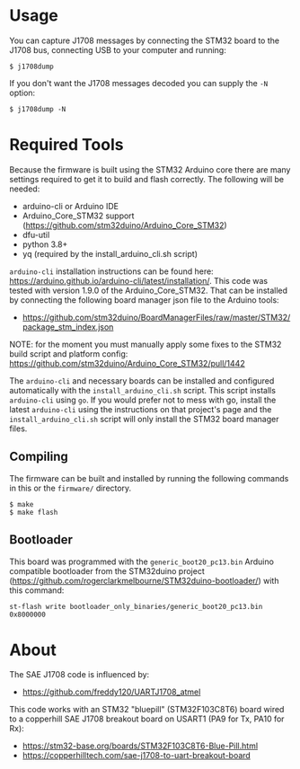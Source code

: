 # Usage
You can capture J1708 messages by connecting the STM32 board to the J1708 bus, 
connecting USB to your computer and running:
```
$ j1708dump
```

If you don't want the J1708 messages decoded you can supply the `-N` option:
```
$ j1708dump -N
```

# Required Tools
Because the firmware is built using the STM32 Arduino core there are many 
settings required to get it to build and flash correctly.  The following will be 
needed:
- arduino-cli or Arduino IDE
- Arduino_Core_STM32 support (https://github.com/stm32duino/Arduino_Core_STM32)
- dfu-util
- python 3.8+
- yq (required by the install_arduino_cli.sh script)

`arduino-cli` installation instructions can be found here: 
https://arduino.github.io/arduino-cli/latest/installation/.  This code was 
tested with version 1.9.0 of the Arduino_Core_STM32.  That can be installed by 
connecting the following board manager json file to the Arduino tools:
- https://github.com/stm32duino/BoardManagerFiles/raw/master/STM32/package_stm_index.json

NOTE: for the moment you must manually apply some fixes to the STM32 build
script and platform config: https://github.com/stm32duino/Arduino_Core_STM32/pull/1442

The `arduino-cli` and necessary boards can be installed and configured 
automatically with the `install_arduino_cli.sh` script.  This script installs 
`arduino-cli` using `go`.  If you would prefer not to mess with go, install the 
latest `arduino-cli` using the instructions on that project's page and the 
`install_arduino_cli.sh` script will only install the STM32 board manager files.

## Compiling
The firmware can be built and installed by running the following commands in 
this or the `firmware/` directory.
```
$ make
$ make flash
```

## Bootloader

This board was programmed with the `generic_boot20_pc13.bin` Arduino compatible 
bootloader from the STM32duino project 
(https://github.com/rogerclarkmelbourne/STM32duino-bootloader/) with this 
command:
```
st-flash write bootloader_only_binaries/generic_boot20_pc13.bin 0x8000000
```

# About
The SAE J1708 code is influenced by:
- https://github.com/freddy120/UARTJ1708_atmel

This code works with an STM32 "bluepill" (STM32F103C8T6) board wired to 
a copperhill SAE J1708 breakout board on USART1 (PA9 for Tx, PA10 for Rx):
- https://stm32-base.org/boards/STM32F103C8T6-Blue-Pill.html
- https://copperhilltech.com/sae-j1708-to-uart-breakout-board
